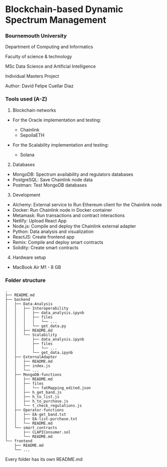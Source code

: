 # Blockchain-based Dynamic Spectrum Management

### Bournemouth University

Department of Computing and Informatics

Faculty of science & technology

MSc Data Science and Artificial Intelligence

Individual Masters Project

Author: David Felipe Cuellar Diaz

### Tools used (A-Z)

1. Blockchain networks

- For the Oracle implementation and testing:

  - Chainlink
  - SepoilaETH

- For the Scalability implementation and testing:

  - Solana

2. Databases

  - MongoDB: Spectrum availability and regulators databases
  - PostgreSQL: Save Chainlink node data
  - Postman: Test MongoDB databases

3. Development

  - Alchemy: External service to Run Ethereum client for the Chainlink node
  - Docker: Run Chainlink node in Docker container
  - Metamask: Run transactions and contract interactions
  - Netlify: Upload React App
  - Node.js: Compile and deploy the Chainlink external adapter
  - Python: Data analysis and visualization
  - ReactJS: Create frontend app
  - Remix: Compile and deploy smart contracts
  - Solidity: Create smart contracts

4. Hardware setup

  - MacBook Air M1 - 8 GB

### Folder structure

    .
    ├── README.md
    ├── backend
    │   ├── Data-Analysis
    │   │   ├── Interoperability
    │   │   │   ├── data_analysis.ipynb
    │   │   │   ├── files
    │   │   │   │   └── ...
    │   │   │   └── get_data.py
    │   │   ├── README.md
    │   │   └── Scalability
    │   │       ├── data_analysis.ipynb
    │   │       ├── files
    │   │       │   └── ...
    │   │       └── get_data.ipynb
    │   ├── ExternalAdapter
    │   │   ├── README.md
    │   │   ├── index.js
    │   │   └── ...
    │   ├── MongoDB-functions
    │   │   ├── README.md
    │   │   ├── files
    │   │   │   └── fatMapping_edited.json
    │   │   ├── h_get_band.js
    │   │   ├── h_to_list.js
    │   │   ├── h_to_purchase.js
    │   │   └── t_check_regulations.js
    │   ├── Operator-functions
    │   │   ├── EA-get_band.txt
    │   │   ├── EA-list-purchase.txt
    │   │   └── README.md
    │   └── smart_contracts
    │       ├── CLAPIConsumer.sol
    │       └── README.md
    └── frontend
        ├── README.md
        └── ...
      

Every folder has its own README.md
